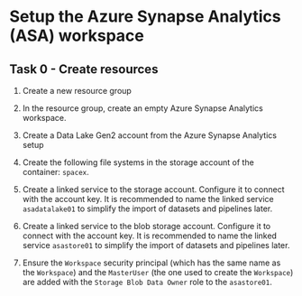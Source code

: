 # Setup the Azure Synapse Analytics (ASA) workspace
## Task 0 - Create resources

1. Create a new resource group

2. In the resource group, create an empty Azure Synapse Analytics workspace.

3. Create a Data Lake Gen2 account from the Azure Synapse Analytics setup

4. Create the following file systems in the storage account of the container: `spacex`.

5. Create a linked service to the storage account. Configure it to connect with the account key. It is recommended to name the linked service `asadatalake01` to simplify the import of datasets and pipelines later.

6. Create a linked service to the blob storage account. Configure it to connect with the account key. It is recommended to name the linked service `asastore01` to simplify the import of datasets and pipelines later.

7.  Ensure the `Workspace` security principal (which has the same name as the `Workspace`) and the `MasterUser` (the one used to create the `Workspace`) are added with the `Storage Blob Data Owner` role to the `asastore01`.
